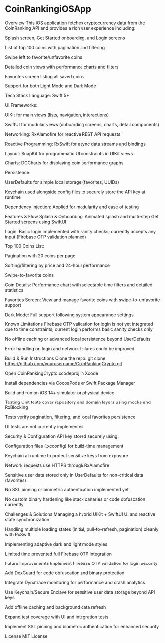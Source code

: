 # CoinRankingiOSApp

Overview
This iOS application fetches cryptocurrency data from the CoinRanking API and provides a rich user experience including:

Splash screen, Get Started onboarding, and Login screens

List of top 100 coins with pagination and filtering

Swipe left to favorite/unfavorite coins

Detailed coin views with performance charts and filters

Favorites screen listing all saved coins

Support for both Light Mode and Dark Mode

Tech Stack
Language: Swift 5+

UI Frameworks:

UIKit for main views (lists, navigation, interactions)

SwiftUI for modular views (onboarding screens, charts, detail components)

Networking: RxAlamofire for reactive REST API requests

Reactive Programming: RxSwift for async data streams and bindings

Layout: SnapKit for programmatic UI constraints in UIKit views

Charts: DGCharts for displaying coin performance graphs

Persistence:

UserDefaults for simple local storage (favorites, UUIDs)

Keychain used alongside config files to securely store the API key at runtime

Dependency Injection: Applied for modularity and ease of testing

Features & Flow
Splash & Onboarding: Animated splash and multi-step Get Started screens using SwiftUI

Login: Basic login implemented with sanity checks; currently accepts any input (Firebase OTP validation planned)

Top 100 Coins List:

Pagination with 20 coins per page

Sorting/filtering by price and 24-hour performance

Swipe-to-favorite coins

Coin Details: Performance chart with selectable time filters and detailed statistics

Favorites Screen: View and manage favorite coins with swipe-to-unfavorite support

Dark Mode: Full support following system appearance settings

Known Limitations
Firebase OTP validation for login is not yet integrated due to time constraints; current login performs basic sanity checks only

No offline caching or advanced local persistence beyond UserDefaults

Error handling on login and network failures could be improved

Build & Run Instructions
Clone the repo:
git clone https://github.com/yourusername/CoinRankingCrypto.git

Open CoinRankingCrypto.xcodeproj in Xcode

Install dependencies via CocoaPods or Swift Package Manager

Build and run on iOS 14+ simulator or physical device

Testing
Unit tests cover repository and domain layers using mocks and RxBlocking

Tests verify pagination, filtering, and local favorites persistence

UI tests are not currently implemented

Security & Configuration
API key stored securely using:

Configuration files (.xcconfig) for build-time management

Keychain at runtime to protect sensitive keys from exposure

Network requests use HTTPS through RxAlamofire

Sensitive user data stored only in UserDefaults for non-critical data (favorites)

No SSL pinning or biometric authentication implemented yet

No custom binary hardening like stack canaries or code obfuscation currently

Challenges & Solutions
Managing a hybrid UIKit + SwiftUI UI and reactive state synchronization

Handling multiple loading states (initial, pull-to-refresh, pagination) cleanly with RxSwift

Implementing adaptive dark and light mode styles

Limited time prevented full Firebase OTP integration

Future Improvements
Implement Firebase OTP validation for login security

Add DexGuard for code obfuscation and binary protection

Integrate Dynatrace monitoring for performance and crash analytics

Use Keychain/Secure Enclave for sensitive user data storage beyond API keys

Add offline caching and background data refresh

Expand test coverage with UI and integration tests

Implement SSL pinning and biometric authentication for enhanced security

License
MIT License
